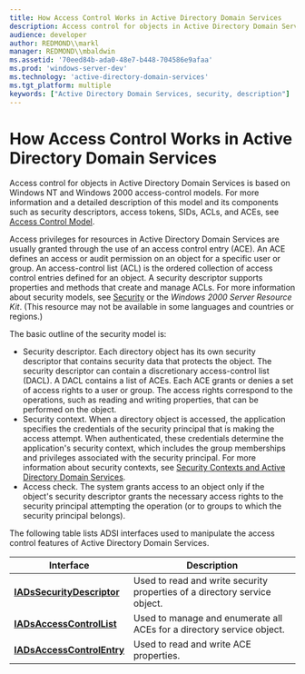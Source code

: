 ```yaml
---
title: How Access Control Works in Active Directory Domain Services
description: Access control for objects in Active Directory Domain Services is based on Windows NT and Windows 2000 access-control models.
audience: developer
author: REDMOND\\markl
manager: REDMOND\\mbaldwin
ms.assetid: '70eed84b-ada0-48e7-b448-704586e9afaa'
ms.prod: 'windows-server-dev'
ms.technology: 'active-directory-domain-services'
ms.tgt_platform: multiple
keywords: ["Active Directory Domain Services, security, description"]
---
```


# How Access Control Works in Active Directory Domain Services

Access control for objects in Active Directory Domain Services is based on Windows NT and Windows 2000 access-control models. For more information and a detailed description of this model and its components such as security descriptors, access tokens, SIDs, ACLs, and ACEs, see [Access Control Model](https://msdn.microsoft.com/library/windows/desktop/aa374876).

Access privileges for resources in Active Directory Domain Services are usually granted through the use of an access control entry (ACE). An ACE defines an access or audit permission on an object for a specific user or group. An access-control list (ACL) is the ordered collection of access control entries defined for an object. A security descriptor supports properties and methods that create and manage ACLs. For more information about security models, see [Security](https://msdn.microsoft.com/library/windows/desktop/aa374860) or the *Windows 2000 Server Resource Kit*. (This resource may not be available in some languages and countries or regions.)

The basic outline of the security model is:

-   Security descriptor. Each directory object has its own security descriptor that contains security data that protects the object. The security descriptor can contain a discretionary access-control list (DACL). A DACL contains a list of ACEs. Each ACE grants or denies a set of access rights to a user or group. The access rights correspond to the operations, such as reading and writing properties, that can be performed on the object.
-   Security context. When a directory object is accessed, the application specifies the credentials of the security principal that is making the access attempt. When authenticated, these credentials determine the application's security context, which includes the group memberships and privileges associated with the security principal. For more information about security contexts, see [Security Contexts and Active Directory Domain Services](security-contexts-and-active-directory-domain-services.md).
-   Access check. The system grants access to an object only if the object's security descriptor grants the necessary access rights to the security principal attempting the operation (or to groups to which the security principal belongs).

The following table lists ADSI interfaces used to manipulate the access control features of Active Directory Domain Services.



| Interface                                                 | Description                                                               |
|-----------------------------------------------------------|---------------------------------------------------------------------------|
| [**IADsSecurityDescriptor**](https://msdn.microsoft.com/library/aa706128) | Used to read and write security properties of a directory service object. |
| [**IADsAccessControlList**](https://msdn.microsoft.com/library/aa705953)   | Used to manage and enumerate all ACEs for a directory service object.     |
| [**IADsAccessControlEntry**](https://msdn.microsoft.com/library/aa705951) | Used to read and write ACE properties.                                    |



 

 

 




